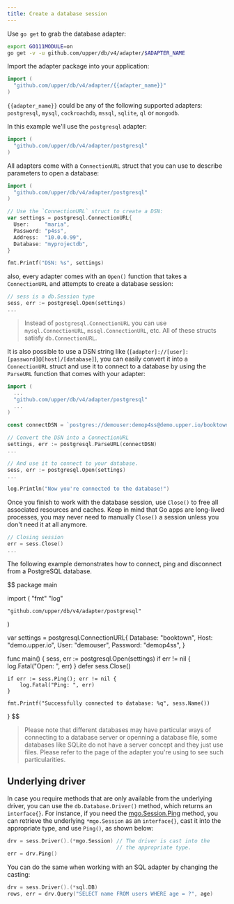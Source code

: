 ```yaml
---
title: Create a database session
---
```


Use `go get` to grab the database adapter:

```sh
export GO111MODULE=on
go get -v -u github.com/upper/db/v4/adapter/$ADAPTER_NAME
```

Import the adapter package into your application:

```go
import (
  "github.com/upper/db/v4/adapter/{{adapter_name}}"
)
```

`{{adapter_name}}` could be any of the following supported adapters:
`postgresql`, `mysql`, `cockroachdb`, `mssql`, `sqlite`, `ql` or `mongodb`.

In this example we'll use the `postgresql` adapter:

```go
import (
  "github.com/upper/db/v4/adapter/postgresql"
)
```

All adapters come with a `ConnectionURL` struct that you can use to describe
parameters to open a database:

```go
import (
  "github.com/upper/db/v4/adapter/postgresql"
)

// Use the `ConnectionURL` struct to create a DSN:
var settings = postgresql.ConnectionURL{
  User:     "maria",
  Password: "p4ss",
  Address:  "10.0.0.99",
  Database: "myprojectdb",
}

fmt.Printf("DSN: %s", settings)
```

also, every adapter comes with an `Open()` function that takes a
`ConnectionURL` and attempts to create a database session:

```go
// sess is a db.Session type
sess, err := postgresql.Open(settings)
...
```

> Instead of `postgresql.ConnectionURL` you can use `mysql.ConnectionURL`,
> `mssql.ConnectionURL`, etc. All of these structs satisfy `db.ConnectionURL`.

It is also possible to use a DSN string like
(`[adapter]://[user]:[password]@[host]/[database]`), you can easily convert it
into a `ConnectionURL` struct and use it to connect to a database by using the
`ParseURL` function that comes with your adapter:

```go
import (
  ...
  "github.com/upper/db/v4/adapter/postgresql"
  ...
)

const connectDSN = `postgres://demouser:demop4ss@demo.upper.io/booktown`

// Convert the DSN into a ConnectionURL
settings, err := postgresql.ParseURL(connectDSN)
...

// And use it to connect to your database.
sess, err := postgresql.Open(settings)
...

log.Println("Now you're connected to the database!")
```

Once you finish to work with the database session, use `Close()` to free all
associated resources and caches. Keep in mind that Go apps are long-lived
processes, you may never need to manually `Close()` a session unless you don't
need it at all anymore.

```go
// Closing session
err = sess.Close()
...
```

The following example demonstrates how to connect, ping and disconnect from a
PostgreSQL database.

$$
package main

import (
  "fmt"
	"log"

	"github.com/upper/db/v4/adapter/postgresql"
)

var settings = postgresql.ConnectionURL{
	Database: "booktown",
	Host:     "demo.upper.io",
	User:     "demouser",
	Password: "demop4ss",
}

func main() {
	sess, err := postgresql.Open(settings)
	if err != nil {
		log.Fatal("Open: ", err)
	}
	defer sess.Close()

	if err := sess.Ping(); err != nil {
		log.Fatal("Ping: ", err)
	}

	fmt.Printf("Successfully connected to database: %q", sess.Name())
}
$$

> Please note that different databases may have particular ways of connecting
> to a database server or openning a database file, some databases like SQLite
> do not have a server concept and they just use files. Please refer to the
> page of the adapter you're using to see such particularities.

## Underlying driver

In case you require methods that are only available from the underlying driver,
you can use the `db.Database.Driver()` method, which returns an `interface{}`.
For instance, if you need the
[mgo.Session.Ping](http://godoc.org/labix.org/v2/mgo#Session.Ping) method, you
can retrieve the underlying `*mgo.Session` as an `interface{}`, cast it into
the appropriate type, and use `Ping()`, as shown below:

```go
drv = sess.Driver().(*mgo.Session) // The driver is cast into the
                                   // the appropriate type.
err = drv.Ping()
```

You can do the same when working with an SQL adapter by changing the casting:

```go
drv = sess.Driver().(*sql.DB)
rows, err = drv.Query("SELECT name FROM users WHERE age = ?", age)
```

